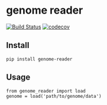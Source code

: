 # genome reader

[![Build Status](https://travis-ci.org/marigenhq/genome-reader.svg?branch=master)](https://travis-ci.org/marigenhq/genome-reader) [![codecov](https://codecov.io/gh/marigenhq/genome-reader/branch/master/graph/badge.svg)](https://codecov.io/gh/marigenhq/genome-reader)

## Install

```
pip install genome-reader
```

## Usage
```
from genome_reader import load
genome = load('path/to/genome/data')
```

